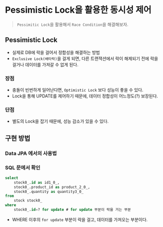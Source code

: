 # Pessimistic Lock을 활용한 동시성 제어

> `Pessimitic Lock`을 활용해서 `Race Condition`을 해결해보자.

## Pessimistic Lock 

- 실제로 DB에 락을 걸어서 정합성을 해결하는 방법
- `Exclusive Lock(배타락)`을 걸게 되면, 다른 트랜잭션에서 락이 해제되기 전에 락을 걸거나 데이터를 가져갈 수 없게 된다.

### 장점 

- 충돌이 빈번하게 일어난다면, `Optimistic Lock` 보다 성능이 좋을 수 있다.
- Lock을 통해 UPDATE를 제어하기 때문에, 데이터 정합성이 어느정도(?) 보장된다.

### 단점

- 별도의 Lock을 잡기 때문에, 성능 감소가 있을 수 있다.

## 구현 방법

### Data JPA 에서의 사용법

### SQL 문에서 확인

```sql
select
    stock0_.id as id1_0_,
    stock0_.product_id as product_2_0_,
    stock0_.quantity as quantity3_0_ 
from
    stock stock0_ 
where
    stock0_.id=? for update # for update 부분이 락을 거는 부분
```

- WHERE 이후의 `for update` 부분이 락을 걸고, 데이터를 가져오는 부분이다.